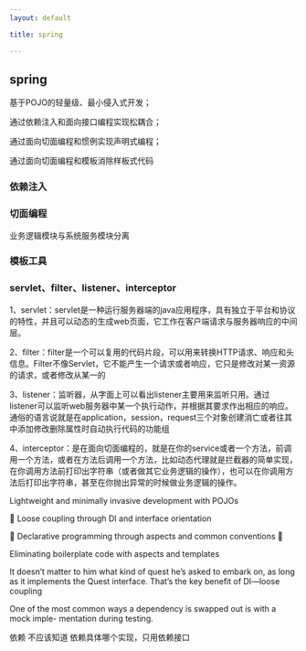 ```yaml
---
layout: default

title: spring

---
```


## spring

基于POJO的轻量级、最小侵入式开发；

通过依赖注入和面向接口编程实现松耦合；

通过面向切面编程和惯例实现声明式编程；

通过面向切面编程和模板消除样板式代码

### 依赖注入

### 切面编程

业务逻辑模块与系统服务模块分离

### 模板工具


### servlet、filter、listener、interceptor

1、servlet：servlet是一种运行服务器端的java应用程序，具有独立于平台和协议的特性，并且可以动态的生成web页面，它工作在客户端请求与服务器响应的中间层。

2、filter：filter是一个可以复用的代码片段，可以用来转换HTTP请求、响应和头信息。Filter不像Servlet，它不能产生一个请求或者响应，它只是修改对某一资源的请求，或者修改从某一的

3、listener：监听器，从字面上可以看出listener主要用来监听只用。通过listener可以监听web服务器中某一个执行动作，并根据其要求作出相应的响应。通俗的语言说就是在application，session，request三个对象创建消亡或者往其中添加修改删除属性时自动执行代码的功能组

4、interceptor：是在面向切面编程的，就是在你的service或者一个方法，前调用一个方法，或者在方法后调用一个方法，比如动态代理就是拦截器的简单实现，在你调用方法前打印出字符串（或者做其它业务逻辑的操作），也可以在你调用方法后打印出字符串，甚至在你抛出异常的时候做业务逻辑的操作。







Lightweight and minimally invasive development with POJOs

 Loose coupling through DI and interface orientation

 Declarative programming through aspects and common conventions  

Eliminating boilerplate code with aspects and templates


 It doesn’t matter to him what kind of quest he’s asked to embark on, as long as it implements the Quest interface. That’s the key benefit of DI—loose coupling
 
 One of the most common ways a dependency is swapped out is with a mock imple- mentation during testing. 
 
 依赖 不应该知道 依赖具体哪个实现，只用依赖接口


















